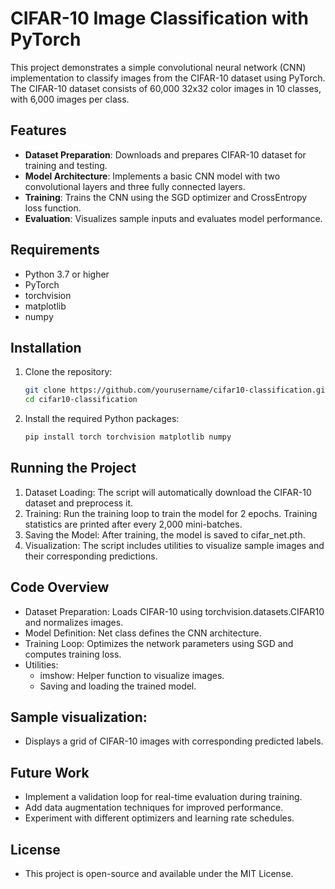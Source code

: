 # CIFAR-10 Image Classification with PyTorch

This project demonstrates a simple convolutional neural network (CNN) implementation to classify images from the CIFAR-10 dataset using PyTorch. The CIFAR-10 dataset consists of 60,000 32x32 color images in 10 classes, with 6,000 images per class.

## Features

- **Dataset Preparation**: Downloads and prepares CIFAR-10 dataset for training and testing.
- **Model Architecture**: Implements a basic CNN model with two convolutional layers and three fully connected layers.
- **Training**: Trains the CNN using the SGD optimizer and CrossEntropy loss function.
- **Evaluation**: Visualizes sample inputs and evaluates model performance.

## Requirements

- Python 3.7 or higher
- PyTorch
- torchvision
- matplotlib
- numpy

## Installation

1. Clone the repository:
   ```bash
   git clone https://github.com/yourusername/cifar10-classification.git
   cd cifar10-classification

2. Install the required Python packages:
   ```bash
   pip install torch torchvision matplotlib numpy

## Running the Project
1. Dataset Loading: The script will automatically download the CIFAR-10 dataset and preprocess it.
2. Training: Run the training loop to train the model for 2 epochs. Training statistics are printed after every 2,000 mini-batches.
3. Saving the Model: After training, the model is saved to cifar_net.pth.
4. Visualization: The script includes utilities to visualize sample images and their corresponding predictions.

## Code Overview
- Dataset Preparation: Loads CIFAR-10 using torchvision.datasets.CIFAR10 and normalizes images.
- Model Definition: Net class defines the CNN architecture.
- Training Loop: Optimizes the network parameters using SGD and computes training loss.
- Utilities:
  - imshow: Helper function to visualize images.
  - Saving and loading the trained model.
 
## Sample visualization:
- Displays a grid of CIFAR-10 images with corresponding predicted labels.

## Future Work
- Implement a validation loop for real-time evaluation during training.
- Add data augmentation techniques for improved performance.
- Experiment with different optimizers and learning rate schedules.

## License
- This project is open-source and available under the MIT License.

